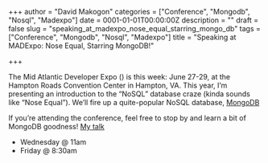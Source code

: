 +++
author = "David Makogon"
categories = ["Conference", "Mongodb", "Nosql", "Madexpo"]
date = 0001-01-01T00:00:00Z
description = ""
draft = false
slug = "speaking_at_madexpo_nose_equal_starring_mongo_db"
tags = ["Conference", "Mongodb", "Nosql", "Madexpo"]
title = "Speaking at MADExpo: Nose Equal, Starring MongoDB!"

+++


The Mid Atlantic Developer Expo () is this week: June 27-29, at the Hampton Roads Convention Center in Hampton, VA. This year, I’m presenting an introduction to the “NoSQL” database craze (kinda sounds like “Nose Equal”). We’ll fire up a quite-popular NoSQL database, [MongoDB](http://www.mongodb.org/)

If you’re attending the conference, feel free to stop by and learn a bit of MongoDB goodness! [My talk](http://madexpo.us/Sessions/361)

* Wednesday @ 11am
* Friday @ 8:30am

